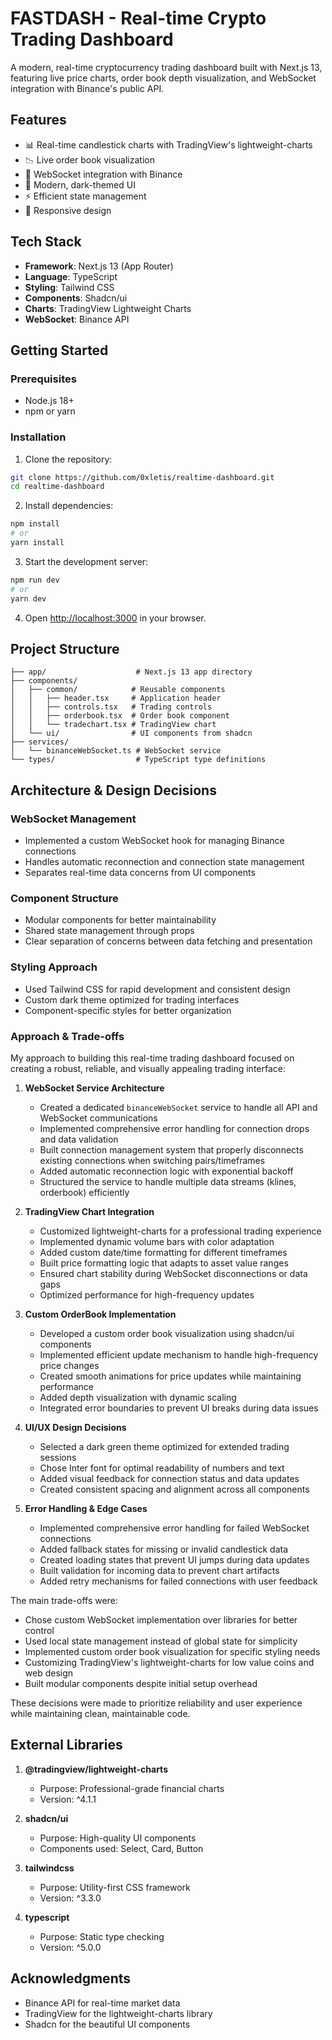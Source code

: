 # FASTDASH - Real-time Crypto Trading Dashboard

A modern, real-time cryptocurrency trading dashboard built with Next.js 13, featuring live price charts, order book depth visualization, and WebSocket integration with Binance's public API.

## Features

- 📊 Real-time candlestick charts with TradingView's lightweight-charts
- 📉 Live order book visualization
- 🔄 WebSocket integration with Binance
- 🎨 Modern, dark-themed UI
- ⚡ Efficient state management
- 📱 Responsive design

## Tech Stack

- **Framework**: Next.js 13 (App Router)
- **Language**: TypeScript
- **Styling**: Tailwind CSS
- **Components**: Shadcn/ui
- **Charts**: TradingView Lightweight Charts
- **WebSocket**: Binance API

## Getting Started

### Prerequisites

- Node.js 18+ 
- npm or yarn

### Installation

1. Clone the repository:
```bash
git clone https://github.com/0xletis/realtime-dashboard.git
cd realtime-dashboard
```

2. Install dependencies:
```bash
npm install
# or
yarn install
```

3. Start the development server:
```bash
npm run dev
# or
yarn dev
```

4. Open [http://localhost:3000](http://localhost:3000) in your browser.

## Project Structure

```
├── app/                    # Next.js 13 app directory
├── components/            
│   ├── common/            # Reusable components
│   │   ├── header.tsx     # Application header
│   │   ├── controls.tsx   # Trading controls
│   │   ├── orderbook.tsx  # Order book component
│   │   └── tradechart.tsx # TradingView chart
│   └── ui/                # UI components from shadcn
├── services/
│   └── binanceWebSocket.ts # WebSocket service
└── types/                  # TypeScript type definitions
```

## Architecture & Design Decisions

### WebSocket Management
- Implemented a custom WebSocket hook for managing Binance connections
- Handles automatic reconnection and connection state management
- Separates real-time data concerns from UI components

### Component Structure
- Modular components for better maintainability
- Shared state management through props
- Clear separation of concerns between data fetching and presentation

### Styling Approach
- Used Tailwind CSS for rapid development and consistent design
- Custom dark theme optimized for trading interfaces
- Component-specific styles for better organization

### Approach & Trade-offs

My approach to building this real-time trading dashboard focused on creating a robust, reliable, and visually appealing trading interface:

1. **WebSocket Service Architecture**
   - Created a dedicated `binanceWebSocket` service to handle all API and WebSocket communications
   - Implemented comprehensive error handling for connection drops and data validation
   - Built connection management system that properly disconnects existing connections when switching pairs/timeframes
   - Added automatic reconnection logic with exponential backoff
   - Structured the service to handle multiple data streams (klines, orderbook) efficiently

2. **TradingView Chart Integration**
   - Customized lightweight-charts for a professional trading experience
   - Implemented dynamic volume bars with color adaptation
   - Added custom date/time formatting for different timeframes
   - Built price formatting logic that adapts to asset value ranges
   - Ensured chart stability during WebSocket disconnections or data gaps
   - Optimized performance for high-frequency updates

3. **Custom OrderBook Implementation**
   - Developed a custom order book visualization using shadcn/ui components
   - Implemented efficient update mechanism to handle high-frequency price changes
   - Created smooth animations for price updates while maintaining performance
   - Added depth visualization with dynamic scaling
   - Integrated error boundaries to prevent UI breaks during data issues

4. **UI/UX Design Decisions**
   - Selected a dark green theme optimized for extended trading sessions
   - Chose Inter font for optimal readability of numbers and text
   - Added visual feedback for connection status and data updates
   - Created consistent spacing and alignment across all components

5. **Error Handling & Edge Cases**
   - Implemented comprehensive error handling for failed WebSocket connections
   - Added fallback states for missing or invalid candlestick data
   - Created loading states that prevent UI jumps during data updates
   - Built validation for incoming data to prevent chart artifacts
   - Added retry mechanisms for failed connections with user feedback

The main trade-offs were:
- Chose custom WebSocket implementation over libraries for better control
- Used local state management instead of global state for simplicity
- Implemented custom order book visualization for specific styling needs
- Customizing TradingView's lightweight-charts for low value coins and web design
- Built modular components despite initial setup overhead

These decisions were made to prioritize reliability and user experience while maintaining clean, maintainable code.

## External Libraries

1. **@tradingview/lightweight-charts**
   - Purpose: Professional-grade financial charts
   - Version: ^4.1.1

2. **shadcn/ui**
   - Purpose: High-quality UI components
   - Components used: Select, Card, Button

3. **tailwindcss**
   - Purpose: Utility-first CSS framework
   - Version: ^3.3.0

4. **typescript**
   - Purpose: Static type checking
   - Version: ^5.0.0


## Acknowledgments

- Binance API for real-time market data
- TradingView for the lightweight-charts library
- Shadcn for the beautiful UI components
